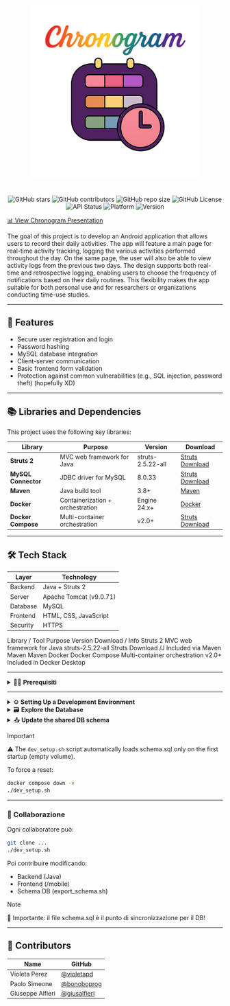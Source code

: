 <p align="center">
  <img src="docs/Logo.png" alt="Chronogram Title" width="400"/>
</p>


<p align="center" style="margin-top: 40px;">
    <img src="https://img.shields.io/github/stars/bonoboprog/Chronogram?style=plastic&color=FF2E2E&labelColor=2d0052" alt="GitHub stars">         <!-- Rosso -->
    <img src="https://img.shields.io/github/contributors/bonoboprog/Chronogram?style=plastic&color=FF7F00&labelColor=2d0052" alt="GitHub contributors"> <!-- Arancione -->
    <img src="https://img.shields.io/github/repo-size/bonoboprog/Chronogram?style=plastic&color=FFFF33&labelColor=2d0052" alt="GitHub repo size">  <!-- Giallo -->
    <img src="https://img.shields.io/github/license/bonoboprog/Chronogram?style=plastic&color=33FF33&labelColor=2d0052" alt="GitHub License">     <!-- Verde -->
    <img src="https://img.shields.io/badge/API%20Status-stable-33CCFF?style=plastic&labelColor=2d0052" alt="API Status">                          <!-- Azzurro -->
    <img src="https://img.shields.io/badge/Platform-Android-6666FF?style=plastic&labelColor=2d0052" alt="Platform">                               <!-- Blu -->
    <img src="https://img.shields.io/badge/Version-1.0.0-CC66FF?style=plastic&labelColor=2d0052" alt="Version">                                   <!-- Viola -->
</p>








[📊 View Chronogram Presentation](https://docs.google.com/presentation/d/14NgOd5NSt-bIzUknydG7A0ilcgBkQL68LGOZmH8EEhI/edit?slide=id.g35803e53045_1_16)


The goal of this project is to develop an Android application that allows users to record their daily activities. The app will feature a main page for real-time activity tracking, logging the various activities performed throughout the day. On the same page, the user will also be able to view activity logs from the previous two days. The design supports both real-time and retrospective logging, enabling users to choose the frequency of notifications based on their daily routines. This flexibility makes the app suitable for both personal use and for researchers or organizations conducting time-use studies.

---

## 🚀 Features

- Secure user registration and login
- Password hashing 
- MySQL database integration
- Client-server communication
- Basic frontend form validation
- Protection against common vulnerabilities (e.g., SQL injection, password theft) (hopefully XD)

---

## 📚 Libraries and Dependencies

This project uses the following key libraries:

| Library               | Purpose                                      | Version              | Download                                            |
|-----------------------|----------------------------------------------|----------------------|-----------------------------------------------------|
| **Struts 2**          | MVC web framework for Java                   | struts-2.5.22-all    | [Struts Download](https://archive.apache.org/dist/struts/2.5.22/) |
| **MySQL Connector**   | JDBC driver for MySQL	                       | 8.0.33               |  [Struts Download](https://archive.apache.org/dist/struts/2.5.22/) |
| **Maven**          |  Java build tool                 | 3.8+    | [Maven](https://maven.apache.org/) |
| **Docker**          | Containerization + orchestration                   | Engine 24.x+    | [Docker](https://www.docker.com/) |
| **Docker Compose**          | Multi-container orchestration                   | v2.0+    | [Struts Download](https://archive.apache.org/dist/struts/2.5.22/) |

---

## 🛠️ Tech Stack

| Layer       | Technology             |
|-------------|------------------------|
| Backend     | Java + Struts 2        |
| Server      | Apache Tomcat (v9.0.71)|
| Database    | MySQL                  |
| Frontend    | HTML, CSS, JavaScript  |
| Security    | HTTPS                  |


Library / Tool	Purpose	Version	Download / Info
Struts 2	MVC web framework for Java	struts-2.5.22-all	Struts Download
/J		Included via Maven
Maven			Maven
			Docker
Docker Compose	Multi-container orchestration	v2.0+	Included in Docker Desktop



---
<details>
<summary>🧑‍💻 <strong>Prerequisiti</strong></summary>

- [x] Docker
- [x] Java 8+
- [x] Maven
- [x] Node.js + Ionic CLI (`npm install -g @ionic/cli`)
- [ ] (Opzionale) MySQL Workbench per visualizzare lo schema

</details>

---

<details>
<summary>⚙️ <strong>Setting Up a Development Environment</strong></summary>

 1. **Clone the repository**
    ```bash
    git clone https://github.com/bonoboprog/DPN_APP.git
    cd DPN_APP
    ```

 2. **Execute the Complete Setup Script**

    ```bash
    ./dev_setup.sh
    ```

    This script will:

    - Stop and remove old containers
    - Build the backend (`build.sh`)
    - Start MySQL and Tomcat
    - Initialize the database with `schema.sql`

 3. **Go to:**

     👉 http://localhost:8080/chronogram

</details>



<details> 
<summary>🗃️ <strong>Explore the Database</strong></summary>


 1. **Access via terminal:**

    ```bash
    docker exec -it chronogram-mysql mysql -u chronouser -pchronopass chronogram
    ```

 2. **Verify the tables:**

    ```bash
    SHOW TABLES;
    DESCRIBE nome_tabella;
    ```

</details>



<details> 
<summary>📤 <strong>Update the shared DB schema</strong></summary>

1. **After making EER/Workbench changes → perform *forward engineering* to the MySQL container**

2. **Export the Schema with:**

   ```bash
   ./export_schema.sh
   ```

3. **Version the schema:**

   ```bash
   git add docker/init/schema.sql
   git commit -m "🔄 aggiornata struttura DB"
   git push
   ```


</details>


> [!IMPORTANT]  
> ⚠️ The `dev_setup.sh` script automatically loads schema.sql only on the first startup (empty volume).
>
> To force a reset:
>
>  ```bash
>  docker compose down -v
>  ./dev_setup.sh
>  ```

---

### 🤝 Collaborazione

Ogni collaboratore può:

```bash
git clone ...
./dev_setup.sh
```

Poi contribuire modificando:

- Backend (Java)
- Frontend (/mobile)
- Schema DB (export_schema.sh)

> [!NOTE] 
> 🧠 Importante: il file schema.sql è il punto di sincronizzazione per il DB!

---

## <a name="contributors">👥 Contributors</a>

| Name              |  GitHub                                               |
|-------------------|-------------------------------------------------------|
| Violeta Perez     | [@violetapd](https://github.com/violetapd)            |
| Paolo Simeone     | [@bonoboprog](https://github.com/bonoboprog)          |
| Giuseppe Alfieri  | [@giusalfieri](https://github.com/giusalfieri)        |










